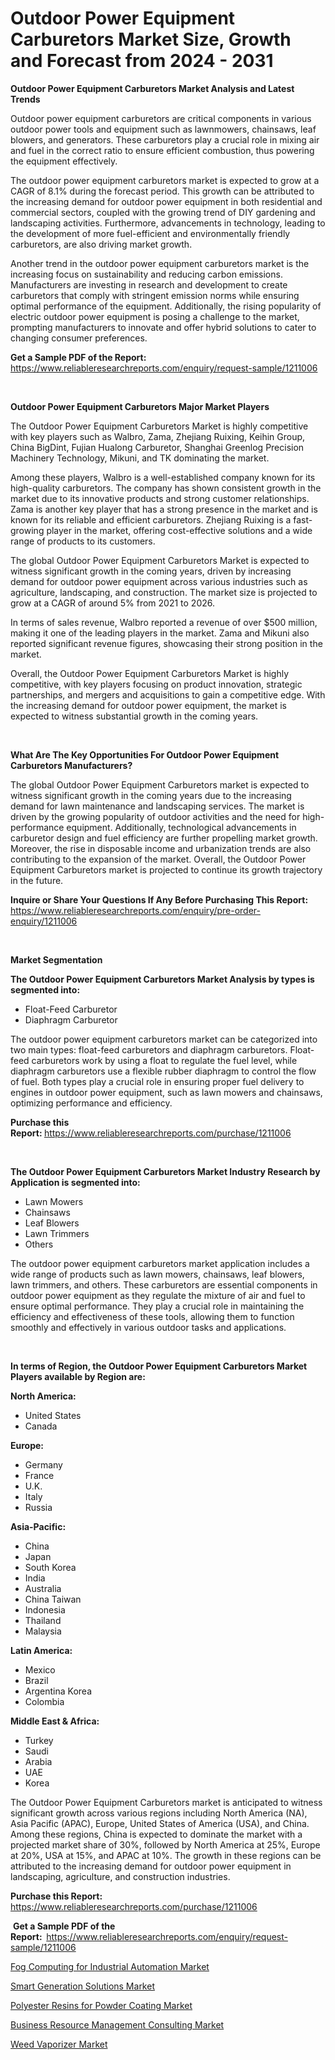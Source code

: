 <p><h1>Outdoor Power Equipment Carburetors Market Size, Growth and Forecast from 2024 - 2031</h1></p><p><strong>Outdoor Power Equipment Carburetors Market Analysis and Latest Trends</strong></p>
<p><p>Outdoor power equipment carburetors are critical components in various outdoor power tools and equipment such as lawnmowers, chainsaws, leaf blowers, and generators. These carburetors play a crucial role in mixing air and fuel in the correct ratio to ensure efficient combustion, thus powering the equipment effectively.</p><p>The outdoor power equipment carburetors market is expected to grow at a CAGR of 8.1% during the forecast period. This growth can be attributed to the increasing demand for outdoor power equipment in both residential and commercial sectors, coupled with the growing trend of DIY gardening and landscaping activities. Furthermore, advancements in technology, leading to the development of more fuel-efficient and environmentally friendly carburetors, are also driving market growth.</p><p>Another trend in the outdoor power equipment carburetors market is the increasing focus on sustainability and reducing carbon emissions. Manufacturers are investing in research and development to create carburetors that comply with stringent emission norms while ensuring optimal performance of the equipment. Additionally, the rising popularity of electric outdoor power equipment is posing a challenge to the market, prompting manufacturers to innovate and offer hybrid solutions to cater to changing consumer preferences.</p></p>
<p><strong>Get a Sample PDF of the Report:&nbsp;</strong> <a href="https://www.reliableresearchreports.com/enquiry/request-sample/1211006">https://www.reliableresearchreports.com/enquiry/request-sample/1211006</a></p>
<p>&nbsp;</p>
<p><strong>Outdoor Power Equipment Carburetors Major Market Players</strong></p>
<p><p>The Outdoor Power Equipment Carburetors Market is highly competitive with key players such as Walbro, Zama, Zhejiang Ruixing, Keihin Group, China BigDint, Fujian Hualong Carburetor, Shanghai Greenlog Precision Machinery Technology, Mikuni, and TK dominating the market.</p><p>Among these players, Walbro is a well-established company known for its high-quality carburetors. The company has shown consistent growth in the market due to its innovative products and strong customer relationships. Zama is another key player that has a strong presence in the market and is known for its reliable and efficient carburetors. Zhejiang Ruixing is a fast-growing player in the market, offering cost-effective solutions and a wide range of products to its customers.</p><p>The global Outdoor Power Equipment Carburetors Market is expected to witness significant growth in the coming years, driven by increasing demand for outdoor power equipment across various industries such as agriculture, landscaping, and construction. The market size is projected to grow at a CAGR of around 5% from 2021 to 2026.</p><p>In terms of sales revenue, Walbro reported a revenue of over $500 million, making it one of the leading players in the market. Zama and Mikuni also reported significant revenue figures, showcasing their strong position in the market.</p><p>Overall, the Outdoor Power Equipment Carburetors Market is highly competitive, with key players focusing on product innovation, strategic partnerships, and mergers and acquisitions to gain a competitive edge. With the increasing demand for outdoor power equipment, the market is expected to witness substantial growth in the coming years.</p></p>
<p>&nbsp;</p>
<p><strong>What Are The Key Opportunities For Outdoor Power Equipment Carburetors Manufacturers?</strong></p>
<p><p>The global Outdoor Power Equipment Carburetors market is expected to witness significant growth in the coming years due to the increasing demand for lawn maintenance and landscaping services. The market is driven by the growing popularity of outdoor activities and the need for high-performance equipment. Additionally, technological advancements in carburetor design and fuel efficiency are further propelling market growth. Moreover, the rise in disposable income and urbanization trends are also contributing to the expansion of the market. Overall, the Outdoor Power Equipment Carburetors market is projected to continue its growth trajectory in the future.</p></p>
<p><strong>Inquire or Share Your Questions If Any Before Purchasing This Report:</strong> <a href="https://www.reliableresearchreports.com/enquiry/pre-order-enquiry/1211006">https://www.reliableresearchreports.com/enquiry/pre-order-enquiry/1211006</a></p>
<p>&nbsp;</p>
<p><strong>Market Segmentation</strong></p>
<p><strong>The Outdoor Power Equipment Carburetors Market Analysis by types is segmented into:</strong></p>
<p><ul><li>Float-Feed Carburetor</li><li>Diaphragm Carburetor</li></ul></p>
<p><p>The outdoor power equipment carburetors market can be categorized into two main types: float-feed carburetors and diaphragm carburetors. Float-feed carburetors work by using a float to regulate the fuel level, while diaphragm carburetors use a flexible rubber diaphragm to control the flow of fuel. Both types play a crucial role in ensuring proper fuel delivery to engines in outdoor power equipment, such as lawn mowers and chainsaws, optimizing performance and efficiency.</p></p>
<p><strong>Purchase this Report:&nbsp;</strong><a href="https://www.reliableresearchreports.com/purchase/1211006">https://www.reliableresearchreports.com/purchase/1211006</a></p>
<p>&nbsp;</p>
<p><strong>The Outdoor Power Equipment Carburetors Market Industry Research by Application is segmented into:</strong></p>
<p><ul><li>Lawn Mowers</li><li>Chainsaws</li><li>Leaf Blowers</li><li>Lawn Trimmers</li><li>Others</li></ul></p>
<p><p>The outdoor power equipment carburetors market application includes a wide range of products such as lawn mowers, chainsaws, leaf blowers, lawn trimmers, and others. These carburetors are essential components in outdoor power equipment as they regulate the mixture of air and fuel to ensure optimal performance. They play a crucial role in maintaining the efficiency and effectiveness of these tools, allowing them to function smoothly and effectively in various outdoor tasks and applications.</p></p>
<p>&nbsp;</p>
<p><strong>In terms of Region, the Outdoor Power Equipment Carburetors Market Players available by Region are:</strong></p>
<p>
    <p> <strong> North America: </strong>
        <ul>
            <li>United States</li>
            <li>Canada</li>
        </ul>
        </p> 
    <p> <strong> Europe: </strong>
        <ul>
            <li>Germany</li>
            <li>France</li>
            <li>U.K.</li>
            <li>Italy</li>
            <li>Russia</li>
        </ul>
        </p> 
    <p> <strong> Asia-Pacific: </strong>
        <ul>
            <li>China</li>
            <li>Japan</li>
            <li>South Korea</li>
            <li>India</li>
            <li>Australia</li>
            <li>China Taiwan</li>
            <li>Indonesia</li>
            <li>Thailand</li>
            <li>Malaysia</li>
        </ul>
        </p> 
    <p> <strong> Latin America: </strong>
        <ul>
            <li>Mexico</li>
            <li>Brazil</li>
            <li>Argentina Korea</li>
            <li>Colombia</li>
        </ul>
        </p> 
    <p> <strong> Middle East & Africa: </strong>
        <ul>
            <li>Turkey</li>
            <li>Saudi</li>
            <li>Arabia</li>
            <li>UAE</li>
            <li>Korea</li>
        </ul>
    </p>
    </p>
<p><p>The Outdoor Power Equipment Carburetors market is anticipated to witness significant growth across various regions including North America (NA), Asia Pacific (APAC), Europe, United States of America (USA), and China. Among these regions, China is expected to dominate the market with a projected market share of 30%, followed by North America at 25%, Europe at 20%, USA at 15%, and APAC at 10%. The growth in these regions can be attributed to the increasing demand for outdoor power equipment in landscaping, agriculture, and construction industries.</p></p>
<p><strong>Purchase this Report: </strong><a href="https://www.reliableresearchreports.com/purchase/1211006">https://www.reliableresearchreports.com/purchase/1211006</a></p>
<p>&nbsp;<strong>Get a Sample PDF of the Report:&nbsp;&nbsp;</strong><a href="https://www.reliableresearchreports.com/enquiry/request-sample/1211006">https://www.reliableresearchreports.com/enquiry/request-sample/1211006</a></p>
<p><strong></strong></p>
<p><p><a href="https://medium.com/@mattwalker9889/fog-computing-for-industrial-automation-market-insight-market-trends-growth-forecasted-from-2024-9bde5fcb1046">Fog Computing for Industrial Automation Market</a></p><p><a href="https://medium.com/@mattwalker9889/smart-generation-solutions-market-size-reveals-the-best-marketing-channels-in-global-industry-aef8b013dae2">Smart Generation Solutions Market</a></p><p><a href="https://github.com/moyahfrancoestellec51j635wcx/Market-Research-Report-List-1/blob/main/polyester-resins-for-powder-coating-market.md">Polyester Resins for Powder Coating Market</a></p><p><a href="https://medium.com/@mattwalker9889/business-resource-management-consulting-market-furnishes-information-on-market-share-market-5d769802d6b8">Business Resource Management Consulting Market</a></p><p><a href="https://github.com/suaretopek9/Market-Research-Report-List-1/blob/main/weed-vaporizer-market.md">Weed Vaporizer Market</a></p></p>